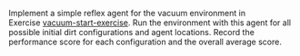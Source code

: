 Implement a simple reflex agent for the vacuum environment in
Exercise <a class="exerciseRef" title="" href="{{ site.baseurl }}/agents-exercises/ex_10/">vacuum-start-exercise</a>. Run the environment
with this agent for all possible initial dirt configurations and agent
locations. Record the performance score for each configuration and the
overall average score.
